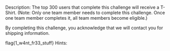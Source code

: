 Description:
The top 300 users that complete this challenge will receive a T-Shirt. (Note: Only one team member needs to complete this challenge. Once one team member completes it, all team members become eligible.)

By completing this challenge, you acknowledge that we will contact you for shipping information.

flag{1_w4nt_fr33_stuff}
Hints:
